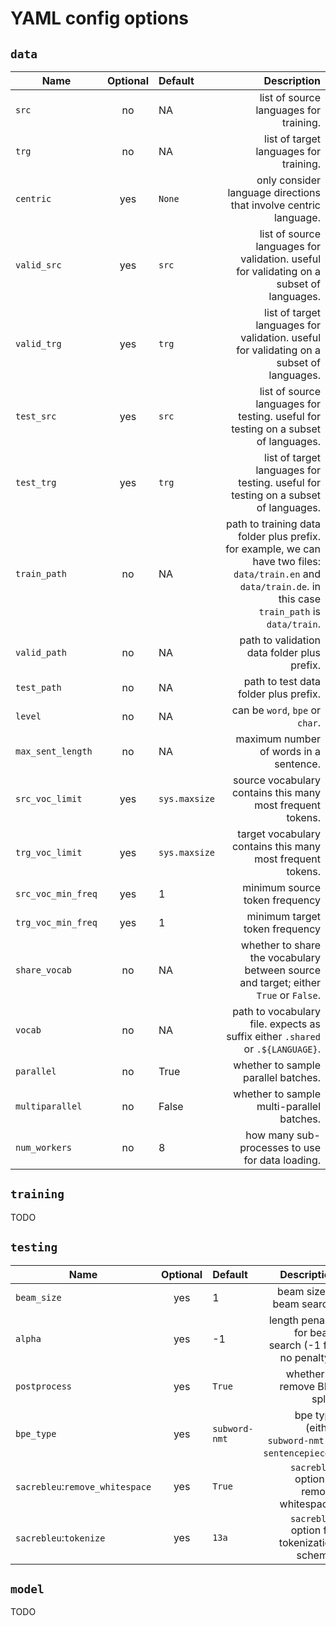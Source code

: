 # YAML config options

## `data`

Name | Optional | Default | Description
--------- | :----------: | :-- | --:
`src`|no|NA|list of source languages for training.
`trg`|no|NA|list of target languages for training.
`centric`|yes|`None`|only consider language directions that involve centric language.
`valid_src`|yes|`src`|list of source languages for validation. useful for validating on a subset of languages.
`valid_trg`|yes|`trg`|list of target languages for validation. useful for validating on a subset of languages.
`test_src`|yes|`src`|list of source languages for testing. useful for testing on a subset of languages.
`test_trg`|yes|`trg`|list of target languages for testing. useful for testing on a subset of languages.
`train_path`|no|NA|path to training data folder plus prefix. for example, we can have two files: `data/train.en` and `data/train.de`. in this case `train_path` is `data/train`.
`valid_path`|no|NA|path to validation data folder plus prefix.
`test_path`|no|NA|path to test data folder plus prefix.
`level`|no|NA|can be `word`, `bpe` or `char`.
`max_sent_length`|no|NA|maximum number of words in a sentence.
`src_voc_limit`|yes|`sys.maxsize`|source vocabulary contains this many most frequent tokens.
`trg_voc_limit`|yes|`sys.maxsize`|target vocabulary contains this many most frequent tokens.
`src_voc_min_freq`|yes|1|minimum source token frequency
`trg_voc_min_freq`|yes|1|minimum target token frequency
`share_vocab`|no|NA|whether to share the vocabulary between source and target; either `True` or `False`.
`vocab`|no|NA|path to vocabulary file. expects as suffix either `.shared` or `.${LANGUAGE}`.
`parallel`|no|True|whether to sample parallel batches.
`multiparallel`|no|False|whether to sample multi-parallel batches.
`num_workers`|no|8|how many sub-processes to use for data loading.

## `training`
TODO

## `testing`
Name | Optional | Default | Description
--------- | :----------: | :-- | --:
`beam_size`|yes|1|beam size in beam search.
`alpha`|yes|-1|length penalty for beam search (-1 for no penalty).
`postprocess`|yes|`True`|whether to remove BPE splits
`bpe_type`|yes|`subword-nmt`|bpe type (either `subword-nmt` or `sentencepiece`).
`sacrebleu`:`remove_whitespace`|yes|`True`|`sacrebleu` option to remove whitespace.
`sacrebleu`:`tokenize`|yes|`13a`|`sacrebleu` option for tokenization scheme.


## `model`
TODO
